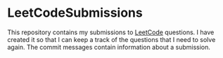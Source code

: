# LeetCodeSubmissions

This repository contains my submissions to [LeetCode](leetcode.com/) questions. I have created it so that I can keep a track of the questions that I need to solve again. The commit messages contain information about a submission.
